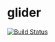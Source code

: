 # glider

[![Build Status](https://travis-ci.org/ahamez/glider.svg?branch=master)](https://travis-ci.org/ahamez/glider)
